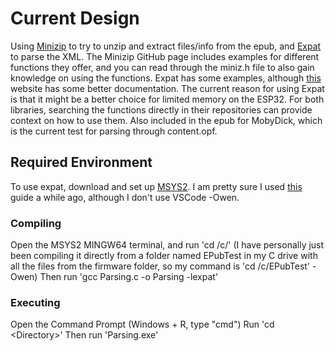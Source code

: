 # Current Design
Using [Minizip](https://github.com/richgel999/miniz) to try to unzip and extract files/info from the epub, and [Expat](https://github.com/libexpat/libexpat) to parse the XML. The Minizip GitHub page includes examples for different functions they offer, and you can read through the miniz.h file to also gain knowledge on using the functions. Expat has some examples, although [this](https://libexpat.github.io/doc/getting-started/) website has some better documentation. The current reason for using Expat is that it might be a better choice for limited memory on the ESP32. For both libraries, searching the functions directly in their repositories can provide context on how to use them. Also included in the epub for MobyDick, which is the current test for parsing through content.opf.

## Required Environment
To use expat, download and set up [MSYS2](https://www.msys2.org/). I am pretty sure I used [this](https://code.visualstudio.com/docs/cpp/config-mingw) guide a while ago, although I don't use VSCode -Owen.

### Compiling
Open the MSYS2 MINGW64 terminal, and run 'cd /c/<Rest of Directory>'
(I have personally just been compiling it directly from a folder named EPubTest in my C drive with all the files from the firmware folder, so my command is 'cd /c/EPubTest' - Owen)
Then run 'gcc Parsing.c -o Parsing -lexpat'

### Executing
Open the Command Prompt (Windows + R, type "cmd")
Run 'cd \<Directory>'
Then run 'Parsing.exe'
